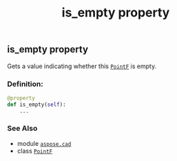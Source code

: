 ﻿---
title: is_empty property
second_title: Aspose.CAD for Python via .NET API References
description: 
type: docs
weight: 60
url: /python-net/aspose.cad/pointf/is_empty/
is_root: false
---

## is_empty property


Gets a value indicating whether this [`PointF`](/cad/python-net/aspose.cad/pointf) is empty.
### Definition:
```python
@property
def is_empty(self):
    ...
```

### See Also
* module [`aspose.cad`](../../)
* class [`PointF`](/cad/python-net/aspose.cad/pointf)
